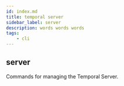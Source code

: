 ```yaml
---
id: index.md
title: temporal server
sidebar_label: server
description: words words words
tags:
	- cli
---
```


## server

Commands for managing the Temporal Server.

